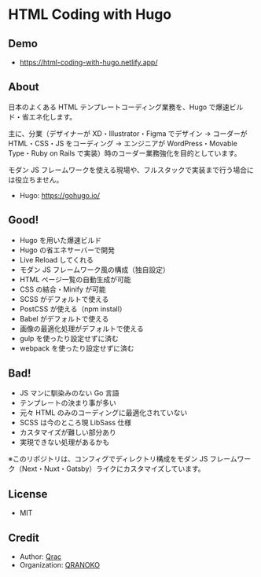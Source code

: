 # HTML Coding with Hugo

## Demo

- https://html-coding-with-hugo.netlify.app/

## About

日本のよくある HTML テンプレートコーディング業務を、Hugo で爆速ビルド・省エネ化します。

主に、分業（デザイナーが XD・Illustrator・Figma でデザイン → コーダーが HTML・CSS・JS をコーディング → エンジニアが WordPress・Movable Type・Ruby on Rails で実装）時のコーダー業務強化を目的としています。

モダン JS フレームワークを使える現場や、フルスタックで実装まで行う場合には役立ちません。

- Hugo: https://gohugo.io/

## Good!

- Hugo を用いた爆速ビルド
- Hugo の省エネサーバーで開発
- Live Reload してくれる
- モダン JS フレームワーク風の構成（独自設定）
- HTML ページ一覧の自動生成が可能
- CSS の結合・Minify が可能
- SCSS がデフォルトで使える
- PostCSS が使える（npm install）
- Babel がデフォルトで使える
- 画像の最適化処理がデフォルトで使える
- gulp を使ったり設定せずに済む
- webpack を使ったり設定せずに済む

## Bad!

- JS マンに馴染みのない Go 言語
- テンプレートの決まり事が多い
- 元々 HTML のみのコーディングに最適化されていない
- SCSS は今のところ現 LibSass 仕様
- カスタマイズが難しい部分あり
- 実現できない処理があるかも

※このリポジトリは、コンフィグでディレクトリ構成をモダン JS フレームワーク（Next・Nuxt・Gatsby）ライクにカスタマイズしています。

## License

- MIT

## Credit

- Author: [Qrac](https://qrac.jp)
- Organization: [QRANOKO](https://qranoko.jp)
